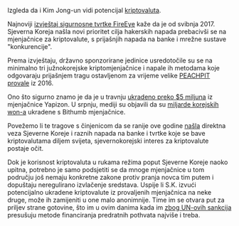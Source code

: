 Izgleda da i Kim Jong-un vidi potencijal [kriptovaluta][cc].

Najnoviji [izvještaj sigurnosne tvrtke FireEye](https://www.fireeye.com/blog/threat-research/2017/09/north-korea-interested-in-bitcoin.html) kaže da je od svibnja 2017. Sjeverna Koreja našla novi prioritet cilja hakerskih napada prebacivši se na mjenjačnice za kriptovalute, s prijašnjih napada na banke i mrežne sustave "konkurencije". 

Prema izvještaju, državno sponzorirane jedinice usredotočile su se na minimalno tri južnokorejske kriptomjenjačnice i napale ih metodama koje odgovaraju prijašnjem tragu ostavljenom za vrijeme velike [PEACHPIT provale](https://www.fireeye.com/content/dam/fireeye-www/global/en/blog/threat-research/FireEye_HWP_ZeroDay.pdf) iz 2016.

Ono što sigurno znamo je da je u travnju [ukradeno preko $5 miljuna](https://news.bitcoin.com/hacked-korean-bitcoin-exchange-yapizon-offers-ious/) iz mjenjačnice Yapizon. U srpnju, mediji su objavili da su [miljarde korejskih won-a](http://uk.businessinsider.com/south-korean-bitcoin-exchange-bithumb-hacked-ethereum-2017-7) ukradene s Bithumb mjenjačnice.

Povežemo li te tragove s činjenicom da se ranije ove godine [našla](https://www.csoonline.com/article/3187548/security/kaspersky-lab-reveals-direct-link-between-banking-heist-hackers-and-north-korea.html) direktna veza Sjeverne Koreje i raznih napada na banke i tvrtke koje se bave kriptovalutama diljem svijeta, sjevernokorejski interes za kriptovalute postaje očit.

Dok je korisnost kriptovaluta u rukama režima poput Sjeverne Koreje naoko upitna, potrebno je samo podsjetiti se da mnoge mjenjačnice u tom području još nemaju konkretne zakone protiv pranja novca tim putem i dopuštaju neregulirano izvlačenje sredstava. Uspije li S.K. izvući potencijalno ukradene kriptovalute iz provaljenih mjenjačnica na neke druge, može ih zamijeniti u one malo anonimnije. Time im se otvara put za priljev strane gotovine, što im u ovim danima kada im [zbog UN-ovih sankcija](http://www.bbc.co.uk/news/world-asia-41235157) presušuju metode financiranja predratnih pothvata najviše i treba.

[cc]: https://bitfalls.com/hr/2017/08/20/cryptocurrency/
